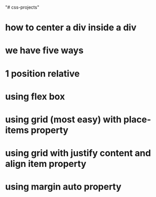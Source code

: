 "# css-projects" 
# how to center a div inside a div
# we have five ways
   # 1 position relative
   # using flex box
   # using grid (most easy) with place-items property
   # using grid with justify content and align item property
   # using margin auto property